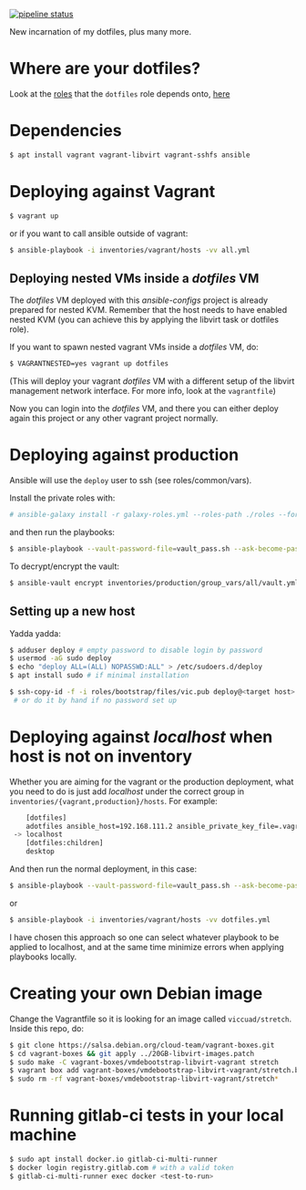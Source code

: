 [![pipeline status](https://gitlab.com/viccuad/ansible-configs/badges/master/pipeline.svg)](https://gitlab.com/viccuad/ansible-configs/commits/master)


New incarnation of my dotfiles, plus many more.

# Where are your dotfiles? #

Look at the [roles][roles] that the `dotfiles` role depends onto, [here][dotfiles]

[roles]: https://github.com/viccuad/ansible-configs/tree/master/roles
[dotfiles]: https://github.com/viccuad/ansible-configs/blob/master/roles/dotfiles/meta/main.yml


# Dependencies #

```bash
$ apt install vagrant vagrant-libvirt vagrant-sshfs ansible
```

# Deploying against Vagrant #

```bash
$ vagrant up
```

or if you want to call ansible outside of vagrant:

```bash
$ ansible-playbook -i inventories/vagrant/hosts -vv all.yml
```

## Deploying nested VMs inside a *dotfiles* VM ##

The *dotfiles* VM deployed with this *ansible-configs* project is already
prepared for nested KVM. Remember that the host needs to have enabled nested KVM
(you can achieve this by applying the libvirt task or dotfiles role).

If you want to spawn nested vagrant VMs inside a *dotfiles* VM, do:

```bash
$ VAGRANTNESTED=yes vagrant up dotfiles
```

(This will deploy your vagrant *dotfiles* VM with a different setup of the
libvirt management network interface. For more info, look at the `vagrantfile`)

Now you can login into the *dotfiles* VM, and there you can either deploy again
this project or any other vagrant project normally.


# Deploying against production #

Ansible will use the `deploy` user to ssh (see roles/common/vars).

Install the private roles with:

```bash
# ansible-galaxy install -r galaxy-roles.yml --roles-path ./roles --force
```

and then run the playbooks:

```bash
$ ansible-playbook --vault-password-file=vault_pass.sh --ask-become-pass -i inventories/production/hosts all.yml --limit=<host> --check
```

To decrypt/encrypt the vault:

```bash
$ ansible-vault encrypt inventories/production/group_vars/all/vault.yml --vault-password-file=vault_pass.sh
```


## Setting up a new host ##

Yadda yadda:

```bash
$ adduser deploy # empty password to disable login by password
$ usermod -aG sudo deploy
$ echo "deploy ALL=(ALL) NOPASSWD:ALL" > /etc/sudoers.d/deploy
$ apt install sudo # if minimal installation
```

``` bash
$ ssh-copy-id -f -i roles/bootstrap/files/vic.pub deploy@<target host>
 # or do it by hand if no password set up
```

# Deploying against *localhost* when host is not on inventory #

Whether you are aiming for the vagrant or the production deployment, what you
need to do is just add *localhost* under the correct group in
`inventories/{vagrant,production}/hosts`. For example:

``` bash
    [dotfiles]
    adotfiles ansible_host=192.168.111.2 ansible_private_key_file=.vagrant/machines/dotfiles/libvirt/private_key
 -> localhost
    [dotfiles:children]
    desktop
```

And then run the normal deployment, in this case:

```bash
$ ansible-playbook --vault-password-file=vault_pass.sh --ask-become-pass -i inventories/production/hosts -vv dotfiles.yml --check
```

or
```bash
$ ansible-playbook -i inventories/vagrant/hosts -vv dotfiles.yml
```

I have chosen this approach so one can select whatever playbook to be
applied to localhost, and at the same time minimize errors when applying
playbooks locally.


# Creating your own Debian image #

Change the Vagrantfile so it is looking for an image called `viccuad/stretch`.
Inside this repo, do:

```bash
$ git clone https://salsa.debian.org/cloud-team/vagrant-boxes.git
$ cd vagrant-boxes && git apply ../20GB-libvirt-images.patch
$ sudo make -C vagrant-boxes/vmdebootstrap-libvirt-vagrant stretch
$ vagrant box add vagrant-boxes/vmdebootstrap-libvirt-vagrant/stretch.box --name viccuad/stretch
$ sudo rm -rf vagrant-boxes/vmdebootstrap-libvirt-vagrant/stretch*
```


# Running gitlab-ci tests in your local machine #

``` bash
$ sudo apt install docker.io gitlab-ci-multi-runner
$ docker login registry.gitlab.com # with a valid token
$ gitlab-ci-multi-runner exec docker <test-to-run>
```
